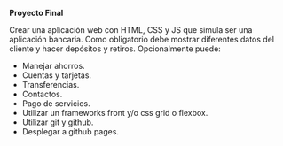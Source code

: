 **Proyecto Final**

Crear una aplicación web con HTML, CSS y JS que simula ser una aplicación bancaria. Como obligatorio debe mostrar diferentes datos del cliente y hacer depósitos y retiros. Opcionalmente puede:

* Manejar ahorros.
* Cuentas y tarjetas.
* Transferencias.
* Contactos.
* Pago de servicios.
* Utilizar un frameworks front y/o css grid o flexbox.
* Utilizar git y github.
* Desplegar a github pages.
